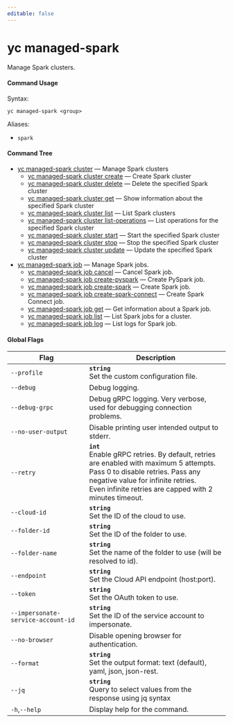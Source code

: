 ```yaml
---
editable: false
---
```


# yc managed-spark

Manage Spark clusters.

#### Command Usage

Syntax: 

`yc managed-spark <group>`

Aliases: 

- `spark`

#### Command Tree

- [yc managed-spark cluster](cluster/index.md) — Manage Spark clusters
	- [yc managed-spark cluster create](cluster/create.md) — Create Spark cluster
	- [yc managed-spark cluster delete](cluster/delete.md) — Delete the specified Spark cluster
	- [yc managed-spark cluster get](cluster/get.md) — Show information about the specified Spark cluster
	- [yc managed-spark cluster list](cluster/list.md) — List Spark clusters
	- [yc managed-spark cluster list-operations](cluster/list-operations.md) — List operations for the specified Spark cluster
	- [yc managed-spark cluster start](cluster/start.md) — Start the specified Spark cluster
	- [yc managed-spark cluster stop](cluster/stop.md) — Stop the specified Spark cluster
	- [yc managed-spark cluster update](cluster/update.md) — Update the specified Spark cluster
- [yc managed-spark job](job/index.md) — Manage Spark jobs.
	- [yc managed-spark job cancel](job/cancel.md) — Cancel Spark job.
	- [yc managed-spark job create-pyspark](job/create-pyspark.md) — Create PySpark job.
	- [yc managed-spark job create-spark](job/create-spark.md) — Create Spark job.
	- [yc managed-spark job create-spark-connect](job/create-spark-connect.md) — Create Spark Connect job.
	- [yc managed-spark job get](job/get.md) — Get information about a Spark job.
	- [yc managed-spark job list](job/list.md) — List Spark jobs for a cluster.
	- [yc managed-spark job log](job/log.md) — List logs for Spark job.

#### Global Flags

| Flag | Description |
|----|----|
|`--profile`|<b>`string`</b><br/>Set the custom configuration file.|
|`--debug`|Debug logging.|
|`--debug-grpc`|Debug gRPC logging. Very verbose, used for debugging connection problems.|
|`--no-user-output`|Disable printing user intended output to stderr.|
|`--retry`|<b>`int`</b><br/>Enable gRPC retries. By default, retries are enabled with maximum 5 attempts.<br/>Pass 0 to disable retries. Pass any negative value for infinite retries.<br/>Even infinite retries are capped with 2 minutes timeout.|
|`--cloud-id`|<b>`string`</b><br/>Set the ID of the cloud to use.|
|`--folder-id`|<b>`string`</b><br/>Set the ID of the folder to use.|
|`--folder-name`|<b>`string`</b><br/>Set the name of the folder to use (will be resolved to id).|
|`--endpoint`|<b>`string`</b><br/>Set the Cloud API endpoint (host:port).|
|`--token`|<b>`string`</b><br/>Set the OAuth token to use.|
|`--impersonate-service-account-id`|<b>`string`</b><br/>Set the ID of the service account to impersonate.|
|`--no-browser`|Disable opening browser for authentication.|
|`--format`|<b>`string`</b><br/>Set the output format: text (default), yaml, json, json-rest.|
|`--jq`|<b>`string`</b><br/>Query to select values from the response using jq syntax|
|`-h`,`--help`|Display help for the command.|
